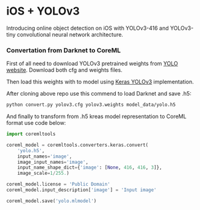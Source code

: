 # iOS + YOLOv3

Introducing online object detection on iOS with YOLOv3-416 and YOLOv3-tiny convolutional neural network architecture.

### Convertation from Darknet to CoreML

First of all need to download YOLOv3 pretrained weights from [YOLO website](https://pjreddie.com/yolo/). Download both cfg and weights files.

Then load this weights with to model using [Keras YOLOv3](https://github.com/qqwweee/keras-yolo3) implementation.

After cloning above repo use this commend to load Darknet and save .h5:

```bash
python convert.py yolov3.cfg yolov3.weights model_data/yolo.h5
```

And finally to transform from .h5 kreas model representation to CoreML format use code below:

```python
import coremltools

coreml_model = coremltools.converters.keras.convert(
    'yolo.h5',
    input_names='image',
    image_input_names='image',
    input_name_shape_dict={'image': [None, 416, 416, 3]},
    image_scale=1/255.)

coreml_model.license = 'Public Domain'
coreml_model.input_description['image'] = 'Input image'

coreml_model.save('yolo.mlmodel')
```


